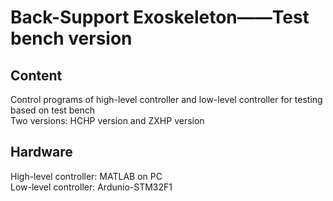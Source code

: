 # Back-Support Exoskeleton——Test bench version
## Content
Control programs of high-level controller and low-level controller for testing based on test bench <br>
Two versions: HCHP version and ZXHP version
## Hardware
High-level controller: MATLAB on PC <br>
Low-level controller: Ardunio-STM32F1

